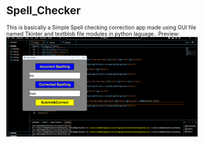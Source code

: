 # Spell_Checker
This is basically a Simple Spell checking correction app made using GUI file named Tkinter and textblob file modules in python laguage..
Preview:
![Screenshot1](https://github.com/Rachitraj1612/Spell_Checker/blob/main/screenshot1.png?raw=true)
